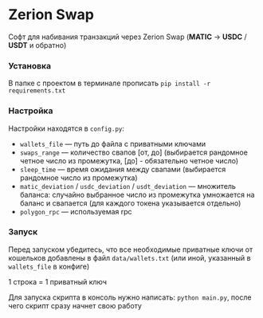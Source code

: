 # Zerion Swap
Софт для набивания транзакций через Zerion Swap (**MATIC** -> **USDC** / **USDT** и обратно)

### Установка

В папке с проектом в терминале прописать `pip install -r requirements.txt`

### Настройка

Настройки находятся в `config.py`:
* `wallets_file` — путь до файла с приватными ключами
* `swaps_range` — количество свапов [от, до] (выбирается рандомное четное число из промежутка, [до] - обязательно четное число)
* `sleep_time` — время ожидания между свапами (выбирается рандомное число из промежутка)
* `matic_deviation` / `usdc_deviation` / `usdt_deviation` — множитель баланса: случайно выбранное число из промежутка умножается на баланс и свапается (для каждого токена указывается отдельно)
* `polygon_rpc` — используемая rpc

### Запуск

Перед запуском убедитесь, что все необходимые приватные ключи от кошельков добавлены в файл `data/wallets.txt` (или иной, указанный в `wallets_file` в конфиге)  

1 строка = 1 приватный ключ

Для запуска скрипта в консоль нужно написать: `python main.py`, после чего скрипт сразу начнет свою работу
